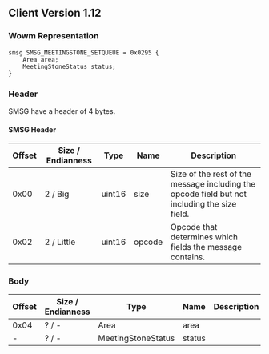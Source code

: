 ## Client Version 1.12

### Wowm Representation
```rust,ignore
smsg SMSG_MEETINGSTONE_SETQUEUE = 0x0295 {
    Area area;    
    MeetingStoneStatus status;    
}

```
### Header
SMSG have a header of 4 bytes.

#### SMSG Header
| Offset | Size / Endianness | Type   | Name   | Description |
| ------ | ----------------- | ------ | ------ | ----------- |
| 0x00   | 2 / Big           | uint16 | size   | Size of the rest of the message including the opcode field but not including the size field.|
| 0x02   | 2 / Little        | uint16 | opcode | Opcode that determines which fields the message contains.|
### Body
| Offset | Size / Endianness | Type | Name | Description |
| ------ | ----------------- | ---- | ---- | ----------- |
| 0x04 | ? / - | Area | area |  |
| - | ? / - | MeetingStoneStatus | status |  |

